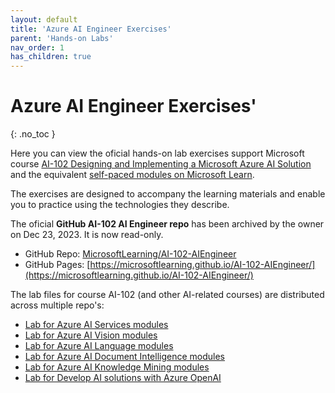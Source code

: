 ```yaml
---
layout: default
title: 'Azure AI Engineer Exercises'
parent: 'Hands-on Labs'
nav_order: 1
has_children: true
---
```


# Azure AI Engineer Exercises'
{: .no_toc }


Here you can view the oficial hands-on lab exercises support Microsoft course [AI-102 Designing and Implementing a Microsoft Azure AI Solution](https://docs.microsoft.com/learn/certifications/courses/ai-102t00) and the equivalent [self-paced modules on Microsoft Learn](https://aka.ms/AzureLearn_AIEngineer). 

The exercises are designed to accompany the learning materials and enable you to practice using the technologies they describe.

The oficial **GitHub AI-102 AI Engineer repo** has been archived by the owner on Dec 23, 2023. It is now read-only. 
- GitHub Repo: [MicrosoftLearning/AI-102-AIEngineer](https://github.com/MicrosoftLearning/AI-102-AIEngineer)
- GitHub Pages: [https://microsoftlearning.github.io/AI-102-AIEngineer/](https://microsoftlearning.github.io/AI-102-AIEngineer/)


The lab files for course AI-102 (and other AI-related courses) are distributed across multiple repo's:
- [Lab for Azure AI Services modules](https://microsoftlearning.github.io/mslearn-ai-services/)
- [Lab for Azure AI Vision modules](https://microsoftlearning.github.io/mslearn-ai-vision/)
- [Lab for Azure AI Language modules](https://microsoftlearning.github.io/mslearn-ai-language/)
- [Lab for Azure AI Document Intelligence modules](https://microsoftlearning.github.io/mslearn-ai-document-intelligence/)
- [Lab for Azure AI Knowledge Mining modules](https://microsoftlearning.github.io/mslearn-knowledge-mining/)
- [Lab for Develop AI solutions with Azure OpenAI](https://microsoftlearning.github.io/mslearn-openai/)

